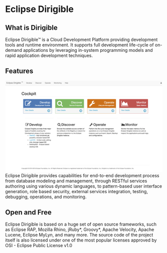# Eclipse Dirigible 

## What is Dirigible

Eclipse Dirigible™ is a Cloud Development Platform providing development tools and runtime environment. It supports full development life-cycle of on-demand applications by leveraging in-system programming models and rapid application development techniques.

## Features
![Screenshot](GorinTopalov/features.png)
Eclipse Dirigible provides capabilities for end-to-end development process from database modeling and management, through RESTful services authoring using various dynamic languages, to pattern-based user interface generation, role based security, external services integration, testing, debugging, operations, and monitoring.

##  Open and Free

Eclipse Dirigible is based on a huge set of open source frameworks, such as Eclipse RAP, Mozilla Rhino, jRuby*, Groovy*, Apache Velocity, Apache Lucene, Eclipse MyLyn, and many more. The source code of the project itself is also licensed under one of the most popular licenses approved by OSI - Eclipse Public License v1.0
